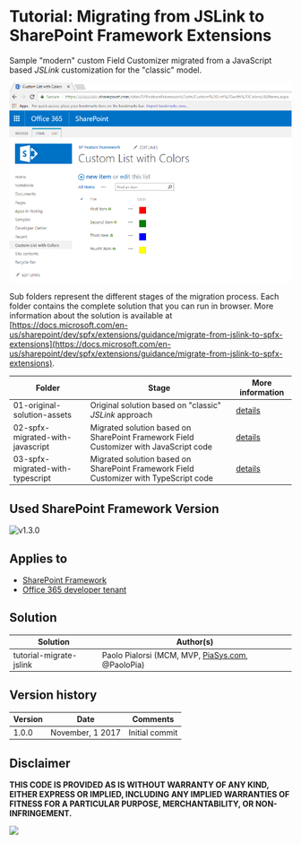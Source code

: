 # Tutorial: Migrating from JSLink to SharePoint Framework Extensions

Sample "modern" custom Field Customizer migrated from a JavaScript based _JSLink_ customization for the "classic" model.

![The "modern" custom Field Customizer in action](./images/spfx-field-customizer-output.png)

Sub folders represent the different stages of the migration process. Each folder contains the complete solution that you can run in browser. More information about the solution is available at [https://docs.microsoft.com/en-us/sharepoint/dev/spfx/extensions/guidance/migrate-from-jslink-to-spfx-extensions](https://docs.microsoft.com/en-us/sharepoint/dev/spfx/extensions/guidance/migrate-from-jslink-to-spfx-extensions).

| Folder | Stage | More information
| ------------- | ------------- | ------------- |
| 01-original-solution-assets | Original solution based on "classic" _JSLink_ approach | [details](https://docs.microsoft.com/en-us/sharepoint/dev/spfx/extensions/guidance/migrate-from-jslink-to-spfx-extensions)
| 02-spfx-migrated-with-javascript | Migrated solution based on SharePoint Framework Field Customizer with JavaScript code | [details](https://docs.microsoft.com/en-us/sharepoint/dev/spfx/extensions/guidance/migrate-from-jslink-to-spfx-extensions)
| 03-spfx-migrated-with-typescript | Migrated solution based on SharePoint Framework Field Customizer with TypeScript code | [details](https://docs.microsoft.com/en-us/sharepoint/dev/spfx/extensions/guidance/migrate-from-jslink-to-spfx-extensions)

## Used SharePoint Framework Version
![v1.3.0](https://img.shields.io/badge/SPFx-v1.3.0-green.svg)

## Applies to

* [SharePoint Framework](http://dev.office.com/sharepoint/docs/spfx/sharepoint-framework-overview)
* [Office 365 developer tenant](http://dev.office.com/sharepoint/docs/spfx/set-up-your-developer-tenant)

## Solution

| Solution  | Author(s) |
| ------------- | ------------- |
| tutorial-migrate-jslink  | Paolo Pialorsi (MCM, MVP, [PiaSys.com](https://piasys.com), @PaoloPia)

## Version history

| Version  | Date | Comments |
| ------------- | ------------- | ------------- |
| 1.0.0  | November, 1 2017   | Initial commit |

## Disclaimer

**THIS CODE IS PROVIDED AS IS WITHOUT WARRANTY OF ANY KIND, EITHER EXPRESS OR IMPLIED, INCLUDING ANY IMPLIED WARRANTIES OF FITNESS FOR A PARTICULAR PURPOSE, MERCHANTABILITY, OR NON-INFRINGEMENT.**

<img src="https://telemetry.sharepointpnp.com/sp-dev-fx-extensions/tutorial-migrate-jslink" />